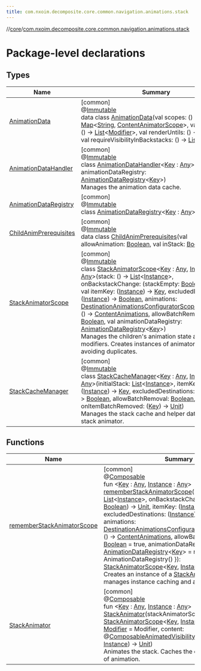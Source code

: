 ```yaml
---
title: com.nxoim.decomposite.core.common.navigation.animations.stack
---
```

//[core](../../index.html)/[com.nxoim.decomposite.core.common.navigation.animations.stack](index.html)



# Package-level declarations



## Types


| Name | Summary |
|---|---|
| [AnimationData](-animation-data/index.html) | [common]<br>@[Immutable](https://developer.android.com/reference/kotlin/androidx/compose/runtime/Immutable.html)<br>data class [AnimationData](-animation-data/index.html)(val scopes: () -&gt; [Map](https://kotlinlang.org/api/latest/jvm/stdlib/kotlin.collections/-map/index.html)&lt;[String](https://kotlinlang.org/api/latest/jvm/stdlib/kotlin/-string/index.html), [ContentAnimatorScope](../com.nxoim.decomposite.core.common.navigation.animations.scopes/-content-animator-scope/index.html)&gt;, val modifiers: () -&gt; [List](https://kotlinlang.org/api/latest/jvm/stdlib/kotlin.collections/-list/index.html)&lt;[Modifier](https://developer.android.com/reference/kotlin/androidx/compose/ui/Modifier.html)&gt;, val renderUntils: () -&gt; [List](https://kotlinlang.org/api/latest/jvm/stdlib/kotlin.collections/-list/index.html)&lt;[Int](https://kotlinlang.org/api/latest/jvm/stdlib/kotlin/-int/index.html)&gt;, val requireVisibilityInBackstacks: () -&gt; [List](https://kotlinlang.org/api/latest/jvm/stdlib/kotlin.collections/-list/index.html)&lt;[Boolean](https://kotlinlang.org/api/latest/jvm/stdlib/kotlin/-boolean/index.html)&gt;) |
| [AnimationDataHandler](-animation-data-handler/index.html) | [common]<br>@[Immutable](https://developer.android.com/reference/kotlin/androidx/compose/runtime/Immutable.html)<br>class [AnimationDataHandler](-animation-data-handler/index.html)&lt;[Key](-animation-data-handler/index.html) : [Any](https://kotlinlang.org/api/latest/jvm/stdlib/kotlin/-any/index.html)&gt;(val animationDataRegistry: [AnimationDataRegistry](-animation-data-registry/index.html)&lt;[Key](-animation-data-handler/index.html)&gt;)<br>Manages the animation data cache. |
| [AnimationDataRegistry](-animation-data-registry/index.html) | [common]<br>@[Immutable](https://developer.android.com/reference/kotlin/androidx/compose/runtime/Immutable.html)<br>class [AnimationDataRegistry](-animation-data-registry/index.html)&lt;[Key](-animation-data-registry/index.html) : [Any](https://kotlinlang.org/api/latest/jvm/stdlib/kotlin/-any/index.html)&gt; |
| [ChildAnimPrerequisites](-child-anim-prerequisites/index.html) | [common]<br>@[Immutable](https://developer.android.com/reference/kotlin/androidx/compose/runtime/Immutable.html)<br>data class [ChildAnimPrerequisites](-child-anim-prerequisites/index.html)(val allowAnimation: [Boolean](https://kotlinlang.org/api/latest/jvm/stdlib/kotlin/-boolean/index.html), val inStack: [Boolean](https://kotlinlang.org/api/latest/jvm/stdlib/kotlin/-boolean/index.html)) |
| [StackAnimatorScope](-stack-animator-scope/index.html) | [common]<br>@[Immutable](https://developer.android.com/reference/kotlin/androidx/compose/runtime/Immutable.html)<br>class [StackAnimatorScope](-stack-animator-scope/index.html)&lt;[Key](-stack-animator-scope/index.html) : [Any](https://kotlinlang.org/api/latest/jvm/stdlib/kotlin/-any/index.html), [Instance](-stack-animator-scope/index.html) : [Any](https://kotlinlang.org/api/latest/jvm/stdlib/kotlin/-any/index.html)&gt;(stack: () -&gt; [List](https://kotlinlang.org/api/latest/jvm/stdlib/kotlin.collections/-list/index.html)&lt;[Instance](-stack-animator-scope/index.html)&gt;, onBackstackChange: (stackEmpty: [Boolean](https://kotlinlang.org/api/latest/jvm/stdlib/kotlin/-boolean/index.html)) -&gt; [Unit](https://kotlinlang.org/api/latest/jvm/stdlib/kotlin/-unit/index.html), val itemKey: ([Instance](-stack-animator-scope/index.html)) -&gt; [Key](-stack-animator-scope/index.html), excludedDestinations: ([Instance](-stack-animator-scope/index.html)) -&gt; [Boolean](https://kotlinlang.org/api/latest/jvm/stdlib/kotlin/-boolean/index.html), animations: [DestinationAnimationsConfiguratorScope](../com.nxoim.decomposite.core.common.navigation.animations/-destination-animations-configurator-scope/index.html)&lt;[Instance](-stack-animator-scope/index.html)&gt;.() -&gt; [ContentAnimations](../com.nxoim.decomposite.core.common.navigation.animations/-content-animations/index.html), allowBatchRemoval: [Boolean](https://kotlinlang.org/api/latest/jvm/stdlib/kotlin/-boolean/index.html), val animationDataRegistry: [AnimationDataRegistry](-animation-data-registry/index.html)&lt;[Key](-stack-animator-scope/index.html)&gt;)<br>Manages the children's animation state and modifiers. Creates instances of animator scopes avoiding duplicates. |
| [StackCacheManager](-stack-cache-manager/index.html) | [common]<br>@[Immutable](https://developer.android.com/reference/kotlin/androidx/compose/runtime/Immutable.html)<br>class [StackCacheManager](-stack-cache-manager/index.html)&lt;[Key](-stack-cache-manager/index.html) : [Any](https://kotlinlang.org/api/latest/jvm/stdlib/kotlin/-any/index.html), [Instance](-stack-cache-manager/index.html) : [Any](https://kotlinlang.org/api/latest/jvm/stdlib/kotlin/-any/index.html)&gt;(initialStack: [List](https://kotlinlang.org/api/latest/jvm/stdlib/kotlin.collections/-list/index.html)&lt;[Instance](-stack-cache-manager/index.html)&gt;, itemKey: ([Instance](-stack-cache-manager/index.html)) -&gt; [Key](-stack-cache-manager/index.html), excludedDestinations: ([Instance](-stack-cache-manager/index.html)) -&gt; [Boolean](https://kotlinlang.org/api/latest/jvm/stdlib/kotlin/-boolean/index.html), allowBatchRemoval: [Boolean](https://kotlinlang.org/api/latest/jvm/stdlib/kotlin/-boolean/index.html), onItemBatchRemoved: ([Key](-stack-cache-manager/index.html)) -&gt; [Unit](https://kotlinlang.org/api/latest/jvm/stdlib/kotlin/-unit/index.html))<br>Manages the stack cache and helper data for the stack animator. |


## Functions


| Name | Summary |
|---|---|
| [rememberStackAnimatorScope](remember-stack-animator-scope.html) | [common]<br>@[Composable](https://developer.android.com/reference/kotlin/androidx/compose/runtime/Composable.html)<br>fun &lt;[Key](remember-stack-animator-scope.html) : [Any](https://kotlinlang.org/api/latest/jvm/stdlib/kotlin/-any/index.html), [Instance](remember-stack-animator-scope.html) : [Any](https://kotlinlang.org/api/latest/jvm/stdlib/kotlin/-any/index.html)&gt; [rememberStackAnimatorScope](remember-stack-animator-scope.html)(stack: () -&gt; [List](https://kotlinlang.org/api/latest/jvm/stdlib/kotlin.collections/-list/index.html)&lt;[Instance](remember-stack-animator-scope.html)&gt;, onBackstackChange: (stackEmpty: [Boolean](https://kotlinlang.org/api/latest/jvm/stdlib/kotlin/-boolean/index.html)) -&gt; [Unit](https://kotlinlang.org/api/latest/jvm/stdlib/kotlin/-unit/index.html), itemKey: ([Instance](remember-stack-animator-scope.html)) -&gt; [Key](remember-stack-animator-scope.html), excludedDestinations: ([Instance](remember-stack-animator-scope.html)) -&gt; [Boolean](https://kotlinlang.org/api/latest/jvm/stdlib/kotlin/-boolean/index.html), animations: [DestinationAnimationsConfiguratorScope](../com.nxoim.decomposite.core.common.navigation.animations/-destination-animations-configurator-scope/index.html)&lt;[Instance](remember-stack-animator-scope.html)&gt;.() -&gt; [ContentAnimations](../com.nxoim.decomposite.core.common.navigation.animations/-content-animations/index.html), allowBatchRemoval: [Boolean](https://kotlinlang.org/api/latest/jvm/stdlib/kotlin/-boolean/index.html) = true, animationDataRegistry: [AnimationDataRegistry](-animation-data-registry/index.html)&lt;[Key](remember-stack-animator-scope.html)&gt; = remember { AnimationDataRegistry() }): [StackAnimatorScope](-stack-animator-scope/index.html)&lt;[Key](remember-stack-animator-scope.html), [Instance](remember-stack-animator-scope.html)&gt;<br>Creates an instance of a [StackAnimatorScope](-stack-animator-scope/index.html). It manages instance caching and animations. |
| [StackAnimator](-stack-animator.html) | [common]<br>@[Composable](https://developer.android.com/reference/kotlin/androidx/compose/runtime/Composable.html)<br>fun &lt;[Key](-stack-animator.html) : [Any](https://kotlinlang.org/api/latest/jvm/stdlib/kotlin/-any/index.html), [Instance](-stack-animator.html) : [Any](https://kotlinlang.org/api/latest/jvm/stdlib/kotlin/-any/index.html)&gt; [StackAnimator](-stack-animator.html)(stackAnimatorScope: [StackAnimatorScope](-stack-animator-scope/index.html)&lt;[Key](-stack-animator.html), [Instance](-stack-animator.html)&gt;, modifier: [Modifier](https://developer.android.com/reference/kotlin/androidx/compose/ui/Modifier.html) = Modifier, content: @[Composable](https://developer.android.com/reference/kotlin/androidx/compose/runtime/Composable.html)[AnimatedVisibilityScope](https://developer.android.com/reference/kotlin/androidx/compose/animation/AnimatedVisibilityScope.html).(child: [Instance](-stack-animator.html)) -&gt; [Unit](https://kotlinlang.org/api/latest/jvm/stdlib/kotlin/-unit/index.html))<br>Animates the stack. Caches the children for the time of animation. |

